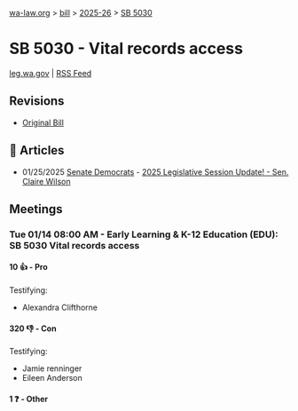 [wa-law.org](/) > [bill](/bill/) > [2025-26](/bill/2025-26/) > [SB 5030](/bill/2025-26/sb/5030/)

# SB 5030 - Vital records access
[leg.wa.gov](https://app.leg.wa.gov/billsummary?BillNumber=5030&Year=2025&Initiative=false) | [RSS Feed](./rss.xml)

## Revisions
* [Original Bill](1/)

## 📰 Articles
* 01/25/2025 [Senate Democrats](/org/senate_democrats/) - [2025 Legislative Session Update! - Sen. Claire Wilson](https://senatedemocrats.wa.gov/wilson/2025/01/24/2025-legislative-session-update/#:~:text=SB%205030)

## Meetings
### Tue 01/14 08:00 AM - Early Learning & K-12 Education (EDU): SB 5030 Vital records access
#### 10 👍 - Pro
Testifying:
* Alexandra Clifthorne

#### 320 👎 - Con
Testifying:
* Jamie renninger
* Eileen Anderson

#### 1 ❓ - Other
